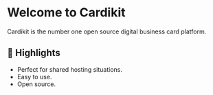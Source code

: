 # Welcome to Cardikit

Cardikit is the number one open source digital business card platform.

## 🌟 Highlights
- Perfect for shared hosting situations.
- Easy to use.
- Open source.
